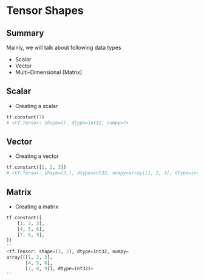 # Tensor Shapes

## Summary

Mainly, we will talk about following data types

- Scalar
- Vector
- Multi-Dimensional (Matrix)

## Scalar

- Creating a scalar

```python
tf.constant(7)
# <tf.Tensor: shape=(), dtype=int32, numpy=7>
```

## Vector

- Creating a vector

```python
tf.constant([1, 2, 3])
# <tf.Tensor: shape=(3,), dtype=int32, numpy=array([1, 2, 3], dtype=int32)>
```

## Matrix

- Creating a matrix

```python
tf.constant([
    [1, 2, 3],
    [4, 5, 6],
    [7, 8, 9],
])
''
<tf.Tensor: shape=(3, 3), dtype=int32, numpy=
array([[1, 2, 3],
       [4, 5, 6],
       [7, 8, 9]], dtype=int32)>
''
```
